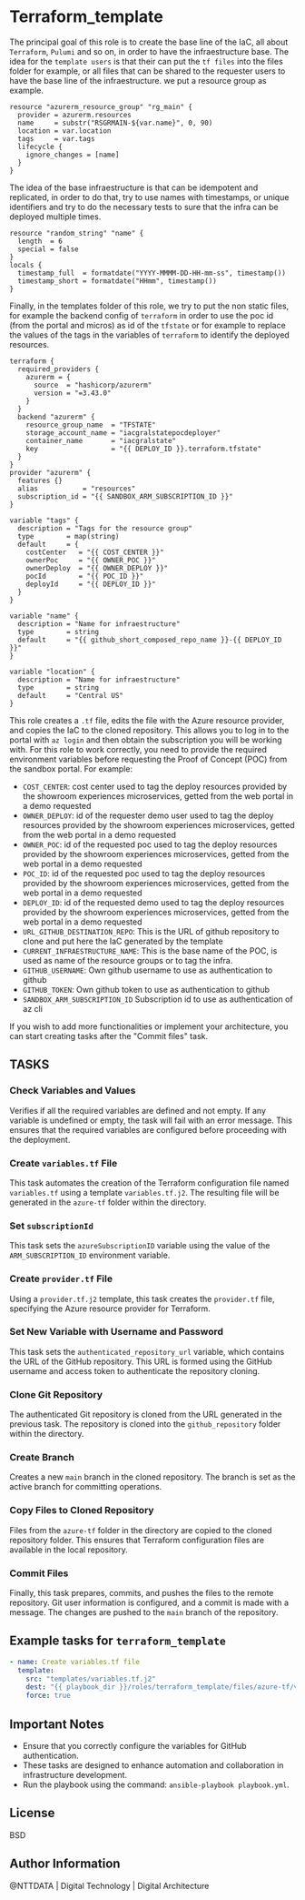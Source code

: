 Terraform_template
==================

The principal goal of this role is to create the base line of the IaC, all about `Terraform`, `Pulumi` and so on, in order to have the infraestructure base. The idea for the `template users` is that their can put the `tf files` into the files folder for example, or all files that can be shared to the requester users to have the base line of the infraestructure. we put a resource group as example.

```hcl
resource "azurerm_resource_group" "rg_main" {
  provider = azurerm.resources
  name     = substr("RSGRMAIN-${var.name}", 0, 90)
  location = var.location
  tags     = var.tags
  lifecycle {
    ignore_changes = [name]
  }
}
```
The idea of the base infraestructure is that can be idempotent and replicated, in order to do that, try to use names with timestamps, or unique identifiers and try to do the necessary tests to sure that the infra can be deployed multiple times.
```hcl
resource "random_string" "name" {
  length  = 6
  special = false
}
locals {
  timestamp_full  = formatdate("YYYY-MMMM-DD-HH-mm-ss", timestamp())
  timestamp_short = formatdate("HHmm", timestamp())
}
```
Finally, in the templates folder of this role, we try to put the non static files, for example the backend config of `terraform` in order to use the poc id (from the portal and micros) as id of the `tfstate` or for example to replace the values of the tags in the variables of `terraform` to identify the deployed resources.


```jinja
terraform {
  required_providers {
    azurerm = {
      source  = "hashicorp/azurerm"
      version = "=3.43.0"
    }
  }
  backend "azurerm" {
    resource_group_name  = "TFSTATE"
    storage_account_name = "iacgralstatepocdeployer"
    container_name       = "iacgralstate"
    key                  = "{{ DEPLOY_ID }}.terraform.tfstate"
  }
}
provider "azurerm" {
  features {}
  alias           = "resources"
  subscription_id = "{{ SANDBOX_ARM_SUBSCRIPTION_ID }}"
}
```

```jinja 
variable "tags" {
  description = "Tags for the resource group"
  type        = map(string)
  default     = {
    costCenter   = "{{ COST_CENTER }}"
    ownerPoc     = "{{ OWNER_POC }}"
    ownerDeploy  = "{{ OWNER_DEPLOY }}"
    pocId        = "{{ POC_ID }}"
    deployId     = "{{ DEPLOY_ID }}"
  }
}

variable "name" {
  description = "Name for infraestructure"
  type        = string
  default     = "{{ github_short_composed_repo_name }}-{{ DEPLOY_ID }}"
}

variable "location" {
  description = "Name for infraestructure"
  type        = string
  default     = "Central US"
}
```

This role creates a `.tf` file, edits the file with the Azure resource provider, and copies the IaC to the cloned repository. This allows you to log in to the portal with `az login` and then obtain the subscription you will be working with. For this role to work correctly, you need to provide the required environment variables before requesting the Proof of Concept (POC) from the sandbox portal. For example:

-   `COST_CENTER`: cost center used to tag the deploy resources provided by the showroom experiences microservices, getted from the web portal in a demo requested
-   `OWNER_DEPLOY`: id of the requester demo user used to tag the deploy resources provided by the showroom experiences microservices, getted from the web portal in a demo requested
-   `OWNER_POC`: id of the requested poc used to tag the deploy resources provided by the showroom experiences microservices, getted from the web portal in a demo requested
-   `POC_ID`: id of the requested poc used to tag the deploy resources provided by the showroom experiences microservices, getted from the web portal in a demo requested
-   `DEPLOY_ID`: id of the requested demo used to tag the deploy resources provided by the showroom experiences microservices, getted from the web portal in a demo requested
-   `URL_GITHUB_DESTINATION_REPO`: This is the URL of github repository to clone and put here the IaC generated by the template
-   `CURRENT_INFRAESTRUCTURE_NAME`: This is the base name of the POC, is used as name of the resource groups or to tag the infra.
-   `GITHUB_USERNAME`: Own github username to use as authentication to github
-   `GITHUB_TOKEN`: Own github token to use as authentication to github 
-   `SANDBOX_ARM_SUBSCRIPTION_ID` Subscription id to use as authentication of az cli

If you wish to add more functionalities or implement your architecture, you can start creating tasks after the "Commit files" task.

TASKS
-----

### Check Variables and Values

Verifies if all the required variables are defined and not empty. If any variable is undefined or empty, the task will fail with an error message. This ensures that the required variables are configured before proceeding with the deployment.

### Create `variables.tf` File

This task automates the creation of the Terraform configuration file named `variables.tf` using a template `variables.tf.j2`. The resulting file will be generated in the `azure-tf` folder within the directory.

### Set `subscriptionId`

This task sets the `azureSubscriptionID` variable using the value of the `ARM_SUBSCRIPTION_ID` environment variable.

### Create `provider.tf` File

Using a `provider.tf.j2` template, this task creates the `provider.tf` file, specifying the Azure resource provider for Terraform.

### Set New Variable with Username and Password

This task sets the `authenticated_repository_url` variable, which contains the URL of the GitHub repository. This URL is formed using the GitHub username and access token to authenticate the repository cloning.

### Clone Git Repository

The authenticated Git repository is cloned from the URL generated in the previous task. The repository is cloned into the `github_repository` folder within the directory.

### Create Branch

Creates a new `main` branch in the cloned repository. The branch is set as the active branch for committing operations.

### Copy Files to Cloned Repository

Files from the `azure-tf` folder in the directory are copied to the cloned repository folder. This ensures that Terraform configuration files are available in the local repository.

### Commit Files

Finally, this task prepares, commits, and pushes the files to the remote repository. Git user information is configured, and a commit is made with a message. The changes are pushed to the `main` branch of the repository.

Example tasks for `terraform_template`
--------------------------------------

```yml
- name: Create variables.tf file
  template:
    src: "templates/variables.tf.j2"
    dest: "{{ playbook_dir }}/roles/terraform_template/files/azure-tf/variables.tf"
    force: true
```

Important Notes
---------------

-   Ensure that you correctly configure the variables for GitHub authentication.
-   These tasks are designed to enhance automation and collaboration in infrastructure development.
-   Run the playbook using the command: `ansible-playbook playbook.yml`.

License
-------

BSD

Author Information
------------------

@NTTDATA | Digital Technology | Digital Architecture
